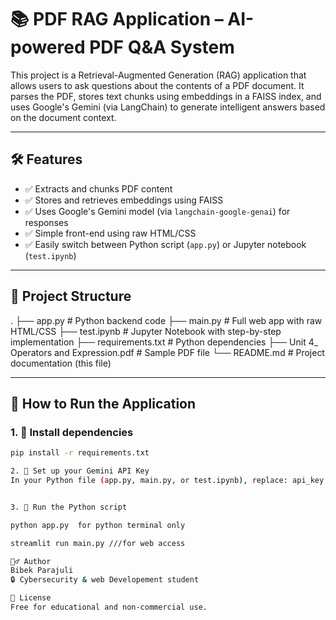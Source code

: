 # 📚 PDF RAG Application – AI-powered PDF Q&A System

This project is a Retrieval-Augmented Generation (RAG) application that allows users to ask questions about the contents of a PDF document. It parses the PDF, stores text chunks using embeddings in a FAISS index, and uses Google's Gemini (via LangChain) to generate intelligent answers based on the document context.

---

## 🛠 Features

- ✅ Extracts and chunks PDF content
- ✅ Stores and retrieves embeddings using FAISS
- ✅ Uses Google's Gemini model (via `langchain-google-genai`) for responses
- ✅ Simple front-end using raw HTML/CSS
- ✅ Easily switch between Python script (`app.py`) or Jupyter notebook (`test.ipynb`)

---

## 📂 Project Structure

.
├── app.py # Python backend code 
├── main.py # Full web app with raw HTML/CSS
├── test.ipynb # Jupyter Notebook with step-by-step implementation
├── requirements.txt # Python dependencies
├── Unit 4_ Operators and Expression.pdf # Sample PDF file
└── README.md # Project documentation (this file)


---

## 🚀 How to Run the Application

### 1. 🔧 Install dependencies
```bash
pip install -r requirements.txt

2. 🔑 Set up your Gemini API Key
In your Python file (app.py, main.py, or test.ipynb), replace: api_key = Your gemini api key


3. 🧠 Run the Python script

python app.py  for python terminal only 

streamlit run main.py ///for web access

🙋‍♂️ Author
Bibek Parajuli
🔒 Cybersecurity & web Developement student

📜 License
Free for educational and non-commercial use.



